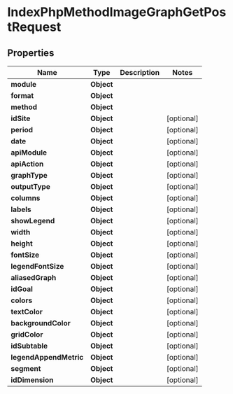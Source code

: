 

# IndexPhpMethodImageGraphGetPostRequest


## Properties

| Name | Type | Description | Notes |
|------------ | ------------- | ------------- | -------------|
|**module** | **Object** |  |  |
|**format** | **Object** |  |  |
|**method** | **Object** |  |  |
|**idSite** | **Object** |  |  [optional] |
|**period** | **Object** |  |  [optional] |
|**date** | **Object** |  |  [optional] |
|**apiModule** | **Object** |  |  [optional] |
|**apiAction** | **Object** |  |  [optional] |
|**graphType** | **Object** |  |  [optional] |
|**outputType** | **Object** |  |  [optional] |
|**columns** | **Object** |  |  [optional] |
|**labels** | **Object** |  |  [optional] |
|**showLegend** | **Object** |  |  [optional] |
|**width** | **Object** |  |  [optional] |
|**height** | **Object** |  |  [optional] |
|**fontSize** | **Object** |  |  [optional] |
|**legendFontSize** | **Object** |  |  [optional] |
|**aliasedGraph** | **Object** |  |  [optional] |
|**idGoal** | **Object** |  |  [optional] |
|**colors** | **Object** |  |  [optional] |
|**textColor** | **Object** |  |  [optional] |
|**backgroundColor** | **Object** |  |  [optional] |
|**gridColor** | **Object** |  |  [optional] |
|**idSubtable** | **Object** |  |  [optional] |
|**legendAppendMetric** | **Object** |  |  [optional] |
|**segment** | **Object** |  |  [optional] |
|**idDimension** | **Object** |  |  [optional] |



